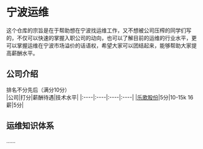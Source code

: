 # 宁波运维
这个仓库的宗旨是在于帮助想在宁波找运维工作，又不想被公司压榨的同学们写的，不仅可以快速的掌握入职公司的动向，也可以了解目前的运维的行业水平，更可以掌握运维在宁波市场溢价的话语权，希望大家可以团结起来，能够帮助大家提高薪酬水平。  

## 公司介绍
排名不分先后（满分10分）  
|公司|打分|薪酬待遇|技术水平|
|:----|:----|:----|:----|
|[乐歌股份](/bboysoul/interview/src/branch/master/乐歌股份)|5分|10-15k 16薪|5分|

## 运维知识体系
……